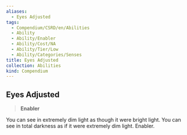 ```yaml
---
aliases:
  - Eyes Adjusted
tags:
  - Compendium/CSRD/en/Abilities
  - Ability
  - Ability/Enabler
  - Ability/Cost/NA
  - Ability/Tier/Low
  - Ability/Categories/Senses
title: Eyes Adjusted
collection: Abilities
kind: Compendium
---
```

## Eyes Adjusted  
>**Enabler**
  
You can see in extremely dim light as though it were bright light. You can see in total darkness as if it were extremely dim light. Enabler.